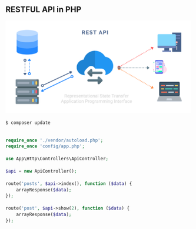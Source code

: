 ## RESTFUL API in PHP
![RESTful API Workflow](./public/restapi.png)

```bash
$ composer update
```

```php

require_once './vendor/autoload.php';
require_once 'config/app.php';

use App\Http\Controllers\ApiController;

$api = new ApiController();

route('posts', $api->index(), function ($data) {
	arrayResponse($data);
});

route('post', $api->show(2), function ($data) {
	arrayResponse($data);
});
```
